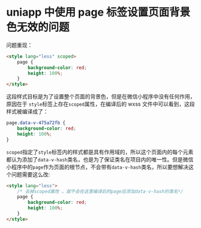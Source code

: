 <!-- Date: 2020-08-12 15:16 -->

# uniapp 中使用 page 标签设置页面背景色无效的问题

问题重现：

```html
<style lang="less" scoped>
    page {
        background-color: red;
        height: 100%;
    }
</style>
```

这段样式目标是为了设置整个页面的背景色，但是在微信小程序中没有任何作用，原因在于 `style`标签上存在`scoped`属性，在编译后的 wxss 文件中可以看到，这段样式被编译成了：

```css
page.data-v-475a72fb {
    background-color: red;
    height: 100%;
}
```

`scoped`指定了`style`标签内的样式都是具有作用域的，所以这个页面内的每个元素都认为添加了`data-v-hash`类名，也是为了保证类名在项目内的唯一性。但是微信小程序中的`page`作为页面的根节点，不会带有`data-v-hash`类名，所以要想解决这个问题需要这么改:

```html
<style lang="less">
    /* 去掉scoped属性 ，就不会在这里编译后的page后添加data-v-hash的类名*/
    page {
        background-color: red;
        height: 100%;
    }
</style>
```
